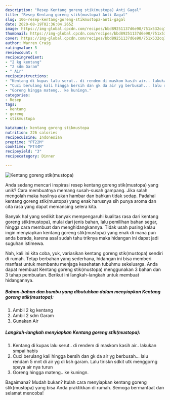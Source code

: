 ```yaml
---
description: "Resep Kentang goreng stik(mustopa) Anti Gagal"
title: "Resep Kentang goreng stik(mustopa) Anti Gagal"
slug: 106-resep-kentang-goreng-stikmustopa-anti-gagal
date: 2020-08-19T02:36:04.265Z
image: https://img-global.cpcdn.com/recipes/bbd89251137d6e90/751x532cq70/kentang-goreng-stikmustopa-foto-resep-utama.jpg
thumbnail: https://img-global.cpcdn.com/recipes/bbd89251137d6e90/751x532cq70/kentang-goreng-stikmustopa-foto-resep-utama.jpg
cover: https://img-global.cpcdn.com/recipes/bbd89251137d6e90/751x532cq70/kentang-goreng-stikmustopa-foto-resep-utama.jpg
author: Warren Craig
ratingvalue: 5
reviewcount: 4
recipeingredient:
- "2 kg kentang"
- "2 sdm Garam"
- " Air"
recipeinstructions:
- "Kentang di kupas lalu serut.. di rendem di maskom kasih air.. lakukan smpai habis"
- "Cuci berulang kali hingga bersih dan gk da air yg berbusah... lalu rendam 5 mnt di air yg di ksh garam. Lalu tiriskn sdkit utk menggorng spaya air nya turun"
- "Goreng hingga mateng.. ke kuningn."
categories:
- Resep
tags:
- kentang
- goreng
- stikmustopa

katakunci: kentang goreng stikmustopa 
nutrition: 226 calories
recipecuisine: Indonesian
preptime: "PT22M"
cooktime: "PT44M"
recipeyield: "3"
recipecategory: Dinner

---
```



![Kentang goreng stik(mustopa)](https://img-global.cpcdn.com/recipes/bbd89251137d6e90/751x532cq70/kentang-goreng-stikmustopa-foto-resep-utama.jpg)

Anda sedang mencari inspirasi resep kentang goreng stik(mustopa) yang unik? Cara membuatnya memang susah-susah gampang. Jika salah mengolah maka hasilnya akan hambar dan bahkan tidak sedap. Padahal kentang goreng stik(mustopa) yang enak harusnya sih punya aroma dan cita rasa yang dapat memancing selera kita.

Banyak hal yang sedikit banyak mempengaruhi kualitas rasa dari kentang goreng stik(mustopa), mulai dari jenis bahan, lalu pemilihan bahan segar, hingga cara membuat dan menghidangkannya. Tidak usah pusing kalau ingin menyiapkan kentang goreng stik(mustopa) yang enak di mana pun anda berada, karena asal sudah tahu triknya maka hidangan ini dapat jadi suguhan istimewa.




Nah, kali ini kita coba, yuk, variasikan kentang goreng stik(mustopa) sendiri di rumah. Tetap berbahan yang sederhana, hidangan ini bisa memberi manfaat untuk membantu menjaga kesehatan tubuhmu sekeluarga. Anda dapat membuat Kentang goreng stik(mustopa) menggunakan 3 bahan dan 3 tahap pembuatan. Berikut ini langkah-langkah untuk membuat hidangannya.

<!--inarticleads1-->

##### Bahan-bahan dan bumbu yang dibutuhkan dalam menyiapkan Kentang goreng stik(mustopa):

1. Ambil 2 kg kentang
1. Ambil 2 sdm Garam
1. Gunakan  Air




<!--inarticleads2-->

##### Langkah-langkah menyiapkan Kentang goreng stik(mustopa):

1. Kentang di kupas lalu serut.. di rendem di maskom kasih air.. lakukan smpai habis
1. Cuci berulang kali hingga bersih dan gk da air yg berbusah... lalu rendam 5 mnt di air yg di ksh garam. Lalu tiriskn sdkit utk menggorng spaya air nya turun
1. Goreng hingga mateng.. ke kuningn.




Bagaimana? Mudah bukan? Itulah cara menyiapkan kentang goreng stik(mustopa) yang bisa Anda praktikkan di rumah. Semoga bermanfaat dan selamat mencoba!
